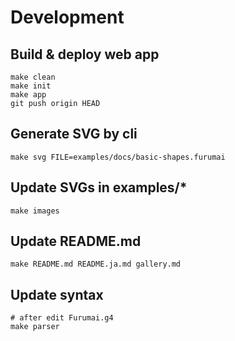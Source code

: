 # Development

## Build & deploy web app

```shell
make clean
make init
make app
git push origin HEAD
```

## Generate SVG by cli

```shell
make svg FILE=examples/docs/basic-shapes.furumai
```

## Update SVGs in examples/*

```shell
make images
```

## Update README.md

```shell
make README.md README.ja.md gallery.md
```

## Update syntax

```shell
# after edit Furumai.g4
make parser
```
